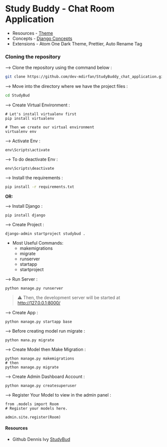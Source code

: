 # Study Buddy - Chat Room Application

- Resources - [Theme](fronend_theme/)
- Concepts - [Django Concepts](docs/concepts.md)
- Extensions - Atom One Dark Theme, Prettier, Auto Rename Tag

### Cloning the repository

--> Clone the repository using the command below :
```bash
git clone https://github.com/dev-mdirfan/StudyBuddy_chat_application.git

```

--> Move into the directory where we have the project files : 
```bash
cd StudyBud

```

--> Create Virtual Environment :
```shell
# Let's install virtualenv first
pip install virtualenv

# Then we create our virtual environment
virtualenv env
```

--> Activate Env :
```shell
env\Scripts\activate
```

--> To do deactivate Env :
```shell
env\Scripts\deactivate
```

--> Install the requirements :
```bash
pip install -r requirements.txt

```

**OR:**

--> Install Django :
```shell
pip install django
```

--> Create Project :
```shell
django-admin startproject studybud .
```
- Most Useful Commands:
  - makemigrations
  - migrate
  - runserver
  - startapp
  - startproject

--> Run Server :
```shell
python manage.py runserver
```

> ⚠ Then, the development server will be started at http://127.0.0.1:8000/

--> Create App :
```shell
python manage.py startapp base
```

--> Before creating model run migrate :
```shell
python mana.py migrate
```


--> Create Model then Make Migration :
```shell
python manage.py makemigrations
# then
python manage.py migrate
```

--> Create Admin Dashboard Account :
```shell
python manage.py createsuperuser
```

--> Register Your Model to view in the admin panel :
```shell
from .models import Room
# Register your models here.

admin.site.register(Room)
```



#### Resources

- Github Dennis Ivy [StudyBud](https://github.com/divanov11/StudyBud)


